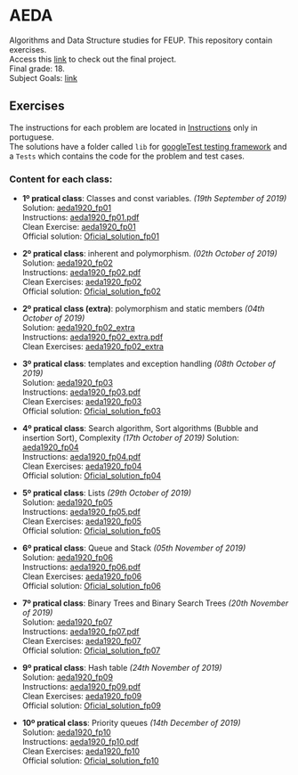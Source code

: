 # AEDA
Algorithms and Data Structure studies for FEUP. This repository contain exercises.  
Access this [link](https://github.com/Jumaruba/MIEIC_AEDA_Proj) to check out the final project.  
Final grade: 18.  
Subject Goals: [link](https://sigarra.up.pt/feup/pt/ucurr_geral.ficha_uc_view?pv_ocorrencia_id=436433)  

## Exercises 

The instructions for each problem are located in [Instructions](https://github.com/Jumaruba/AEDA/tree/master/Instructions) only in portuguese.  
The solutions have a folder called `lib` for [googleTest testing framework](https://github.com/google/googletest) and a `Tests` which contains the code for the problem and test cases. 

### Content for each class:  

- __1º pratical class__: Classes and const variables. _(19th September of 2019)_   
  Solution: [aeda1920_fp01](https://github.com/Jumaruba/AEDA/tree/master/Exercises/aeda1920_fp01/Tests)  
  Instructions: [aeda1920_fp01.pdf](https://github.com/Jumaruba/AEDA/blob/master/Instructions/aeda1920_fp01.pdf)  
  Clean Exercise: [aeda1920_fp01](https://github.com/Jumaruba/AEDA/tree/master/cleanExercises/aeda1920_fp01)  
  Official solution: [Oficial_solution_fp01](https://github.com/Jumaruba/AEDA/tree/master/Oficial_solutions/aeda1920_fp01_sol/Tests)

- __2º pratical class__: inherent and polymorphism.  _(02th October of 2019)_   
  Solution: [aeda1920_fp02](https://github.com/Jumaruba/AEDA/tree/master/Exercises/aeda1920_fp02/Tests)  
  Instructions: [aeda1920_fp02.pdf](https://github.com/Jumaruba/AEDA/blob/master/Instructions/aeda1920_fp02.pdf)   
  Clean Exercises: [aeda1920_fp02](https://github.com/Jumaruba/AEDA/tree/master/cleanExercises/aeda1920_fp02)  
  Official solution: [Oficial_solution_fp02](https://github.com/Jumaruba/AEDA/tree/master/Oficial_solutions/aeda1920_fp02_sol/Tests)
  
- __2º pratical class (extra)__: polymorphism and static members _(04th October of 2019)_    
  Solution: [aeda1920_fp02_extra](https://github.com/Jumaruba/AEDA/tree/master/Exercises/aeda1920_fp02_extra/Tests)  
  Instructions: [aeda1920_fp02_extra.pdf](https://github.com/Jumaruba/AEDA/blob/master/Instructions/aeda1920_fp02_extra.pdf)  
  Clean Exercises: [aeda1920_fp02_extra](https://github.com/Jumaruba/AEDA/tree/master/cleanExercises/aeda1920_fp02_extra)  
   
- __3º pratical class__: templates and exception handling _(08th October of 2019)_  
  Solution: [aeda1920_fp03](https://github.com/Jumaruba/AEDA/tree/master/Exercises/aeda1920_fp03/Tests)  
  Instructions: [aeda1920_fp03.pdf](https://github.com/Jumaruba/AEDA/blob/master/Instructions/aeda1920_fp03.pdf)  
  Clean Exercises: [aeda1920_fp03](https://github.com/Jumaruba/AEDA/tree/master/cleanExercises/aeda1920_fp03)  
  Official solution: [Oficial_solution_fp03](https://github.com/Jumaruba/AEDA/tree/master/Oficial_solutions/aeda1920_fp03_sol/Tests)

- __4º pratical class__: Search algorithm, Sort algorithms (Bubble and insertion Sort), Complexity _(17th October of 2019)_ 
  Solution: [aeda1920_fp04](https://github.com/Jumaruba/AEDA/tree/master/Exercises/aeda1920_fp04/Tests)  
  Instructions: [aeda1920_fp04.pdf](https://github.com/Jumaruba/AEDA/blob/master/Instructions/aeda1920_fp04.pdf)  
  Clean Exercises: [aeda1920_fp04](https://github.com/Jumaruba/AEDA/tree/master/cleanExercises/aeda1920_fp04)  
  Official solution: [Oficial_solution_fp04](https://github.com/Jumaruba/AEDA/tree/master/Oficial_solutions/aeda1920_fp04_sol/Tests)

- __5º pratical class__: Lists _(29th October of 2019)_  
  Solution: [aeda1920_fp05](https://github.com/Jumaruba/AEDA/tree/master/Exercises/aeda1920_fp05/Tests)  
  Instructions: [aeda1920_fp05.pdf](https://github.com/Jumaruba/AEDA/blob/master/Instructions/aeda1920_fp05.pdf)  
  Clean Exercises: [aeda1920_fp05](https://github.com/Jumaruba/AEDA/tree/master/cleanExercises/aeda1920_fp05)  
  Official solution: [Oficial_solution_fp05](https://github.com/Jumaruba/AEDA/tree/master/Oficial_solutions/aeda1920_fp05_sol/Tests)
  
- __6º pratical class__: Queue and Stack _(05th November of 2019)_  
  Solution: [aeda1920_fp06](https://github.com/Jumaruba/AEDA/tree/master/Exercises/aeda1920_fp06/Tests)  
  Instructions: [aeda1920_fp06.pdf](https://github.com/Jumaruba/AEDA/blob/master/Instructions/aeda1920_fp06.pdf)  
  Clean Exercises: [aeda1920_fp06](https://github.com/Jumaruba/AEDA/tree/master/cleanExercises/aeda1920_fp06)  
  Official solution: [Oficial_solution_fp06](https://github.com/Jumaruba/AEDA/tree/master/Oficial_solutions/aeda1920_fp06_sol/Tests)
    
 - __7º pratical class__: Binary Trees and Binary Search Trees _(20th November of 2019)_  
  Solution: [aeda1920_fp07](https://github.com/Jumaruba/AEDA/tree/master/Exercises/aeda1920_fp07/Tests)  
  Instructions: [aeda1920_fp07.pdf](https://github.com/Jumaruba/AEDA/blob/master/Instructions/aeda1920_fp07.pdf)  
  Clean Exercises: [aeda1920_fp07](https://github.com/Jumaruba/AEDA/tree/master/cleanExercises/aeda1920_fp07)  
  Official solution: [Oficial_solution_fp07](https://github.com/Jumaruba/AEDA/tree/master/Oficial_solutions/aeda1920_fp07_sol/Tests)
    
  - __9º pratical class__: Hash table _(24th November of 2019)_  
  Solution: [aeda1920_fp09](https://github.com/Jumaruba/AEDA/tree/master/Exercises/aeda1920_fp09/Tests)  
  Instructions: [aeda1920_fp09.pdf](https://github.com/Jumaruba/AEDA/blob/master/Instructions/aeda1920_fp09.pdf)  
  Clean Exercises: [aeda1920_fp09](https://github.com/Jumaruba/AEDA/tree/master/cleanExercises/aeda1920_fp09)  
  Official solution: [Oficial_solution_fp09](https://github.com/Jumaruba/AEDA/tree/master/Oficial_solutions/aeda1920_fp09_sol/Tests)  
  
  - __10º pratical class__: Priority queues _(14th December of 2019)_   
  Solution: [aeda1920_fp10](https://github.com/Jumaruba/AEDA/tree/master/Exercises/aeda1920_fp10/Tests)  
  Instructions: [aeda1920_fp10.pdf](https://github.com/Jumaruba/AEDA/blob/master/Instructions/aeda1920_fp10.pdf)  
  Clean Exercises: [aeda1920_fp10](https://github.com/Jumaruba/AEDA/tree/master/cleanExercises/aeda1920_fp10)  
  Official solution: [Oficial_solution_fp10](https://github.com/Jumaruba/AEDA/tree/master/Oficial_solutions/aeda1920_fp10_sol/Tests)  

